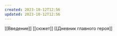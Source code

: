 ```yaml
---
created: 2023-10-12T12:56
updated: 2023-10-12T12:56
---
```

[[Введение]]
[[сюжет]]
[[Дневник главного героя]]


 
